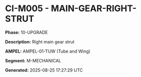 # CI-M005 - MAIN-GEAR-RIGHT-STRUT

**Phase:** 10-UPGRADE

**Description:** Right main gear strut

**AMPEL:** AMPEL-01-TUW (Tube and Wing)

**Segment:** M-MECHANICAL

**Generated:** 2025-08-25 17:27:29 UTC
